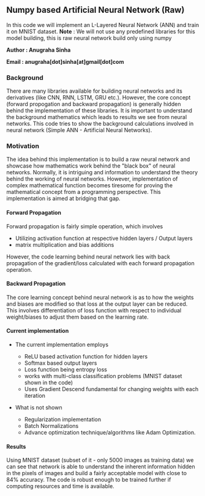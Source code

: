 ## Numpy based Artificial Neural Network (Raw)

In this code we will implement an L-Layered Neural Network (ANN) and train it on MNIST dataset.
**Note** : We will not use any predefined libraries for this model building, this is raw neural network build only using numpy

**Author : Anugraha Sinha**

**Email : anugraha[dot]sinha[at]gmail[dot]com**

### Background
There are many libraries available for building neural networks and its derivatives (like CNN, RNN, LSTM, GRU etc.). However, the core concept (forward propogation and backward propagation) is generally hidden behind the implementation of these libraries. 
It is important to understand the background mathematics which leads to results we see from neural networks. This code tries to show the background calculations involved in neural network (Simple ANN - Artificial Neural Networks).

### Motivation
The idea behind this implementation is to build a raw neural network and showcase how mathematics work behind the "black box" of neural networks. Normally, it is intriguing and information to understand the theory behind the working of neural networks. However, implementation of complex mathematical function becomes tiresome for proving the mathematical concept from a programming perspective. This implementation is aimed at bridging that gap.

#### Forward Propagation
Forward propagation is fairly simple operation, which involves 
- Utilizing activation function at respective hidden layers / Output layers
- matrix multiplication and bias additions

However, the code learning behind neural network lies with back propagation of the gradient/loss calculated with each forward propagation operation.

#### Backward Propagation
The core learning concept behind neural network is as to how the weights and biases are modified so that loss at the output layer can be reduced.
This involves differentiation of loss function with respect to individual weight/biases to adjust them based on the learning rate.


#### Current implementation

- The current implementation employs
  - ReLU based activation function for hidden layers
  - Softmax based output layers
  - Loss function being entropy loss
  - works with multi-class classification problems (MNIST dataset shown in the code)
  - Uses Gradient Descend fundamental for changing weights with each iteration
  
- What is not shown
  - Regularization implementation
  - Batch Normalizations
  - Advance optimization technique/algorithms like Adam Optimization.
  
#### Results
Using MNIST dataset (subset of it - only 5000 images as training data) we can see that network is able to understand the inherent information hidden in the pixels of images and build a fairly acceptable model with close to 84% accuracy. The code is robust enough to be trained further if computing resources and time is available.